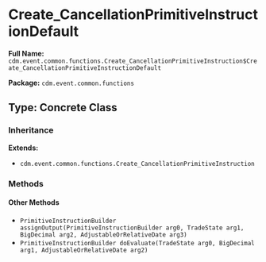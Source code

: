 # Create_CancellationPrimitiveInstructionDefault

**Full Name:** `cdm.event.common.functions.Create_CancellationPrimitiveInstruction$Create_CancellationPrimitiveInstructionDefault`

**Package:** `cdm.event.common.functions`

## Type: Concrete Class

### Inheritance

**Extends:**
- `cdm.event.common.functions.Create_CancellationPrimitiveInstruction`

### Methods

#### Other Methods

- `PrimitiveInstructionBuilder assignOutput(PrimitiveInstructionBuilder arg0, TradeState arg1, BigDecimal arg2, AdjustableOrRelativeDate arg3)`
- `PrimitiveInstructionBuilder doEvaluate(TradeState arg0, BigDecimal arg1, AdjustableOrRelativeDate arg2)`

